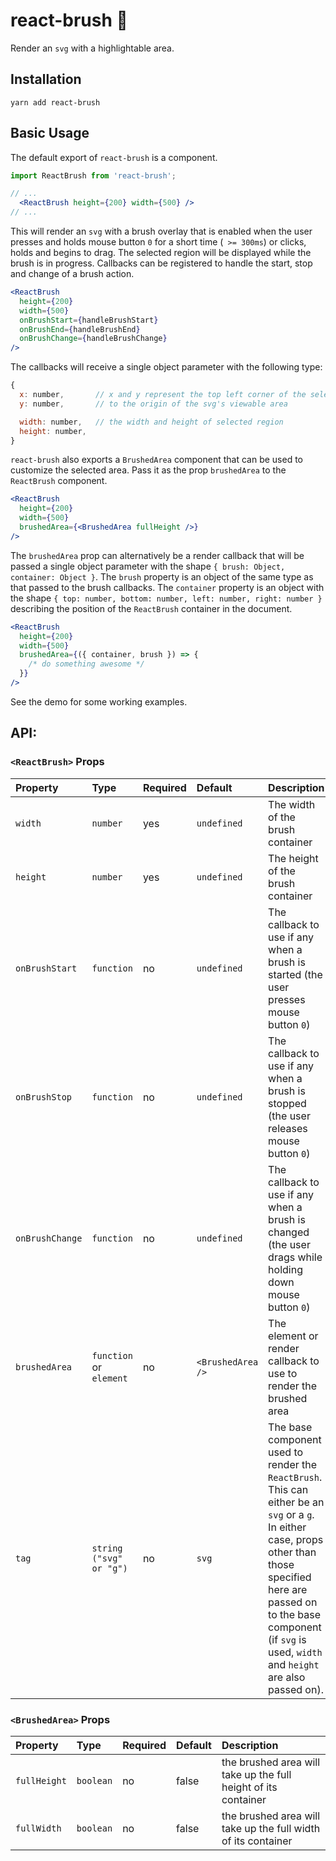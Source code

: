 # react-brush 🚧

Render an `svg` with a highlightable area.

## Installation
```
yarn add react-brush
```

## Basic Usage
The default export of `react-brush` is a component.

```jsx
import ReactBrush from 'react-brush';

// ...
  <ReactBrush height={200} width={500} />
// ...
```

This will render an `svg` with a brush overlay that is enabled when the user presses and holds mouse button `0` for a short time (` >= 300ms`) or clicks, holds and begins to drag. The selected region will be displayed while the brush is in progress. Callbacks can be registered to handle the start, stop and change of a brush action.

```jsx
<ReactBrush
  height={200}
  width={500}
  onBrushStart={handleBrushStart}
  onBrushEnd={handleBrushEnd}
  onBrushChange={handleBrushChange}
/>
```

The callbacks will receive a single object parameter with the following type:

```javascript
{
  x: number,       // x and y represent the top left corner of the selected region relative
  y: number,       // to the origin of the svg's viewable area

  width: number,   // the width and height of selected region
  height: number,  
}
```

`react-brush` also exports a `BrushedArea` component that can be used to customize the selected area. Pass it as the prop `brushedArea` to the `ReactBrush` component.

```jsx
<ReactBrush
  height={200}
  width={500}
  brushedArea={<BrushedArea fullHeight />}
/>
```

The `brushedArea` prop can alternatively be a render callback that will be passed a single object parameter with the shape `{ brush: Object, container: Object }`. The `brush` property is an object of the same type as that passed to the brush callbacks. The `container` property is an object with the shape `{ top: number, bottom: number, left: number, right: number }` describing the position of the `ReactBrush` container in the document.

```jsx
<ReactBrush
  height={200}
  width={500}
  brushedArea={({ container, brush }) => {
    /* do something awesome */
  }}
/>
```

See the demo for some working examples.

## API:

### `<ReactBrush>` Props

Property  	| Type | 	Required		|	Default		|	  Description
:-----------|:----------|:----------|:----------|:----------
`width` | `number` | yes | `undefined` | The width of the brush container
`height` | `number` | yes | `undefined` | The height of the brush container
`onBrushStart` | `function` | no | `undefined` | The callback to use if any when a brush is started (the user presses mouse button `0`)
`onBrushStop` | `function` | no | `undefined` | The callback to use if any when a brush is stopped (the user releases mouse button `0`)
`onBrushChange` | `function` | no | `undefined` | The callback to use if any when a brush is changed (the user drags while holding down mouse button `0`)
`brushedArea` | `function` or `element` | no | `<BrushedArea />` | The element or render callback to use to render the brushed area
`tag` | `string` `("svg" or "g")` | no | `svg` | The base component used to render the `ReactBrush`. This can either be an `svg` or a `g`. In either case, props other than those specified here are passed on to the base component (if `svg` is used, `width` and `height` are also passed on).

### `<BrushedArea>` Props
Property  	| Type | 	Required		|	Default		|	  Description
:-----------|:----------|:----------|:----------|:----------
`fullHeight` | `boolean` | no | false | the brushed area will take up the full height of its container
`fullWidth` | `boolean` | no | false | the brushed area will take up the full width of its container
